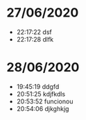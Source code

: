 

# 27/06/2020

- 22:17:22 dsf
- 22:17:28 dlfk


# 28/06/2020

- 19:45:19 ddgfd
- 20:51:25 kdjfkdls
- 20:53:52 funcionou
- 20:54:06 djkghkjg
